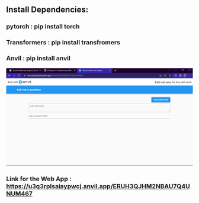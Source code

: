 ## Install Dependencies:
### pytorch : pip install torch
### Transformers : pip install transfromers
### Anvil : pip  install anvil

![This is an image](Demo.png)


### Link for the Web App : https://u3q3rplsaiaypwcj.anvil.app/ERUH3QJHM2NBAU7Q4UNUM467
